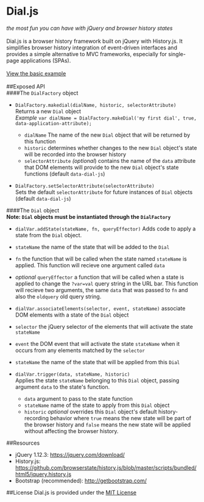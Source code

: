 # Dial.js  
*the most fun you can have with jQuery and browser history states* <br/>
 <br/>
Dial.js is a browser history framework built on jQuery with History.js. It simplifies browser history integration of event-driven interfaces and provides a simple alternative to MVC frameworks, especially for single-page applications (SPAs). <br/>
<br/>
[View the basic example](https://cdn.rawgit.com/danielteichman/Dial.js/5b703917c1c6bbe31a72accb090f1a0b2e76e617/Examples/basic_example.html) <br/>
 <br/>
##Exposed API
<br/>
####The `DialFactory` object <br/>

- `DialFactory.makedial(dialName, historic, selectorAttribute)` <br/> Returns  a new `Dial` object <br/> *Example* `var dialName = DialFactory.makeDial('my first dial', true, data-application-attribute);`
  - `dialName` The name of the new `Dial` object that will be returned by this function
  - `historic` determines whether changes to the new `Dial` object's state will be recorded into the browser history
  - `selectorAttribute` *(optional*) contains the name of the `data` attribute that DOM elements will provide to the new `Dial` object's state functions (default `data-dial-js`)

- `DialFactory.setSelectorAttribute(selectorAttribute)` <br/> Sets the default `selectorAttribute` for future instances of `Dial` objects (default `data-dial-js`)

####The `Dial` object <br/>
**Note: `Dial` objects must be instantiated through the `DialFactory`**

- `dialVar.addState(stateName, fn, queryEffector)` Adds code to apply a state from the `Dial` object.
 - `stateName` the name of the state that will be added to the `Dial`
 - `fn` the function that will be called when the state named `stateName` is applied. This function will recieve one argument called `data`
 - *optional* `queryEffector` a function that will be called when a state is applied to change the `?var=val` query string in the URL bar. This function will recieve two arguments, the same `data` that was passed to `fn` and also the `oldquery` old query string.

- `dialVar.associateElements(selector, event, stateName)` associate DOM elements with a state of the `Dial` object
 - `selector` the jQuery selector of the elements that will activate the state `stateName`
 - `event` the DOM event that will activate the state `stateName` when it occurs from any elements matched by the `selector`
 - `stateName` the name of the state that will be applied from this `Dial`

- `dialVar.trigger(data, stateName, historic)` <br/> Applies the state `stateName` belonging to this `Dial` object, passing argument `data` to the state's function.
  - `data` argument to pass to the state function
  - `stateName` name of the state to apply from this `Dial` object
  - `historic` *optional* overrides this `Dial` object's default history-recording behavior where `true` means the new state will be part of the browser history and `false` means the new state will be applied without affecting the browser history.



##Resources
- jQuery 1.12.3: https://jquery.com/download/  
- History.js: https://github.com/browserstate/history.js/blob/master/scripts/bundled/html5/jquery.history.js  
- Bootstrap (recommended): http://getbootstrap.com/  

##License
Dial.js is provided under the [MIT License](https://tldrlegal.com/license/mit-license)
